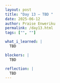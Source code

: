 ```yaml
---
layout: post
title: "Day 13 – TBD "
date: 2025-06-12
author: Praise Enweriku
permalink: /day13.html
tags: ["", ""]

what_i_learned: |
  TBD

blockers: |
  TBD

reflection: |
  TBD
---
```

